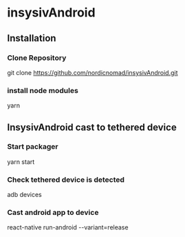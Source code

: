 # insysivAndroid

## Installation

### Clone Repository
git clone https://github.com/nordicnomad/insysivAndroid.git

### install node modules
yarn


## InsysivAndroid cast to tethered device

### Start packager
yarn start

### Check tethered device is detected
adb devices

### Cast android app to device
react-native run-android --variant=release
